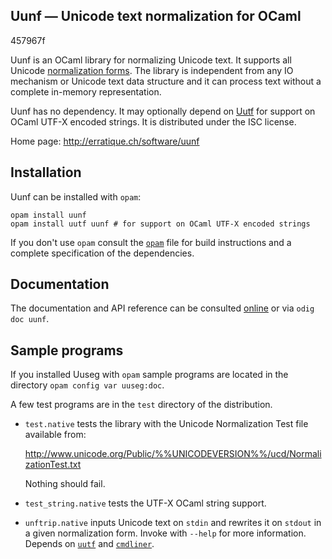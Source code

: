 Uunf — Unicode text normalization for OCaml
-------------------------------------------------------------------------------
457967f

Uunf is an OCaml library for normalizing Unicode text. It supports all
Unicode [normalization forms][nf]. The library is independent from any
IO mechanism or Unicode text data structure and it can process text
without a complete in-memory representation.

Uunf has no dependency. It may optionally depend on [Uutf][uutf] for
support on OCaml UTF-X encoded strings. It is distributed under the
ISC license.

[nf]: http://www.unicode.org/reports/tr15/
[uutf]: http://erratique.ch/software/uutf

Home page: http://erratique.ch/software/uunf  

## Installation

Uunf can be installed with `opam`:

    opam install uunf
    opam install uutf uunf # for support on OCaml UTF-X encoded strings

If you don't use `opam` consult the [`opam`](opam) file for build
instructions and a complete specification of the dependencies.


## Documentation

The documentation and API reference can be consulted [online][doc] or
via `odig doc uunf`.

[doc]: http://erratique.ch/software/uunf/doc/


## Sample programs

If you installed Uuseg with `opam` sample programs are located in
the directory `opam config var uuseg:doc`.

A few test programs are in the `test` directory of the distribution.

- `test.native` tests the library with the Unicode Normalization Test
  file available from:

  http://www.unicode.org/Public/%%UNICODEVERSION%%/ucd/NormalizationTest.txt

  Nothing should fail.

- `test_string.native` tests the UTF-X OCaml string support.

- `unftrip.native` inputs Unicode text on `stdin` and rewrites it on
  `stdout` in a given normalization form. Invoke with `--help` for more
  information. Depends on [`uutf`](http://erratique.ch/software/uutf)
  and [`cmdliner`](http://erratique.ch/software/cmdliner).

